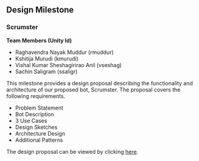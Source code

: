 ## Design Milestone

### Scrumster

__Team Members (Unity Id)__
* Raghavendra Nayak Muddur (rmuddur)
* Kshitija Murudi (kmurudi)
* Vishal Kumar Sheshagirirao Anil (vseshag)
* Sachin Saligram (ssaligr)

This milestone provides a design proposal describing the functionality and architecture of our proposed bot, Scrumster. The proposal covers the following requirements.

* Problem Statement
* Bot Description
* 3 Use Cases
* Design Sketches
* Architecture Design
* Additional Patterns

The design proposal can be viewed by clicking [here](https://github.com/mrnayak/Scrumster/blob/master/DESIGN.md).
